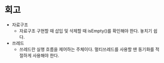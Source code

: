 # 회고
- 자료구조
	- 자료구조 구현할 때 삽입 및 삭제할 때 isEmpty()를 확인해야 한다. 놓치기 쉽다.
- 쓰레드
	- 쓰레드란 실행 흐름을 제어하는 주체이다. 멀티쓰레드를 사용할 땐 동기화를 적절하게 사용해야 한다. 
